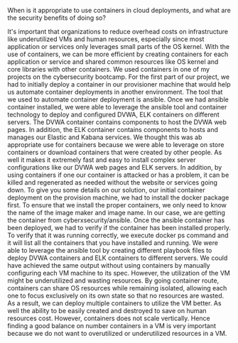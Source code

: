 When is it appropriate to use containers in cloud deployments, and what are the security benefits of doing so?


It's important that organizations to reduce overhead costs on infrastructure like underutilized VMs and human resources, especially since most application or services only leverages small parts of the OS kernel. With the use of containers, we can be more efficient by creating containers for each application or service and shared common resources like OS kernel and core libraries with other containers.
We used containers in one of my projects on the cybersecurity bootcamp.  For the first part of our project, we had to initially deploy a container in our provisioner machine that would help us automate container deployments in another environment.  The tool that we used to automate container deployment is ansible.  Once we had ansible container installed, we were able to leverage the ansible tool and container technology to deploy and configured DVWA, ELK containers on different servers.  The DVWA container contains components to host the DVWA web pages.  In addition, the ELK container contains components to hosts and manages our Elastic and Kabana services. 
We thought this was ab appropriate use for containers because we were able to leverage on store containers or download containers that were created by other people.  As well it makes it extremely fast and easy to install complex server configurations like our DVWA web pages and ELK servers.  In addition, by using containers if one our container is attacked or has a problem, it can be killed and regenerated as needed without the website or services going down.
To give you some details on our solution, our initial container deployment on the provision machine, we had to install the docker package first.  To ensure that we install the proper containers, we only need to know the name of the image maker and image name.  In our case, we are getting the container from cyberxsecurity/ansible.  Once the ansible container has been deployed, we had to verify if the container has been installed properly.  To verify that it was running correctly, we execute docker ps command and it will list all the containers that you have installed and running. We were able to leverage the ansible tool by creating different playbook files to deploy DVWA containers and ELK containers to different servers. 
We could have achieved the same output without using containers by manually configuring each VM machine to its spec.  However, the utilization of the VM might be underutilized and wasting resources.  By going container route, containers can share OS resources while remaining isolated, allowing each one to focus exclusively on its own state so that no resources are wasted.  As a result, we can deploy multiple containers to utilize the VM better.  As well the ability to be easily created and destroyed to save on human resources cost.  However, containers does not scale vertically.  Hence finding a good balance on number containers in a VM is very important because we do not want to overutilized or underutilized resources in a VM.  
